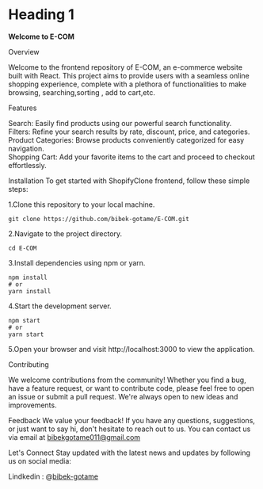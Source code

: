 
# Heading 1 
<b>Welcome to E-COM</b>

Overview

Welcome to the frontend repository of E-COM, an e-commerce website built with React. This project aims to provide users with a seamless online shopping experience, complete with a plethora of functionalities to make browsing, searching,sorting , add to cart,etc.

Features

Search: Easily find products using our powerful search functionality. </br>
Filters: Refine your search results by rate, discount, price, and categories.</br>
Product Categories: Browse products conveniently categorized for easy navigation.</br>
Shopping Cart: Add your favorite items to the cart and proceed to checkout effortlessly.

Installation
To get started with ShopifyClone frontend, follow these simple steps:

1.Clone this repository to your local machine.

```
git clone https://github.com/bibek-gotame/E-COM.git
```

2.Navigate to the project directory.

```
cd E-COM
```
3.Install dependencies using npm or yarn.

```
npm install
# or
yarn install
```
4.Start the development server.

```
npm start
# or
yarn start
```

5.Open your browser and visit http://localhost:3000 to view the application.

Contributing

We welcome contributions from the community! Whether you find a bug, have a feature request, or want to contribute code, please feel free to open an issue or submit a pull request. We're always open to new ideas and improvements.

Feedback
We value your feedback! If you have any questions, suggestions, or just want to say hi, don't hesitate to reach out to us. You can contact us via email at bibekgotame011@gmail.com 

Let's Connect
Stay updated with the latest news and updates by following us on social media:

Lindkedin : @[bibek-gotame](https://www.linkedin.com/in/bibek-gotame/)



